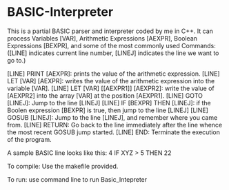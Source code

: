 # BASIC-Interpreter

This is a partial BASIC parser and interpreter coded by me in C++. It can process Variables [VAR], Arithmetic Expressions [AEXPR], Boolean Expressions [BEXPR], and some of the most commonly used Commands: ([LINE] indicates current line number, [LINEJ] indicates the line we want to go to.)

  [LINE] PRINT [AEXPR]: prints the value of the arithmetic expression.
  [LINE] LET [VAR] [AEXPR]: writes the value of the arithmetic expression into the variable [VAR].
  [LINE] LET [VAR] [[AEXPR1]] [AEXPR2]: write the value of [AEXPR2] into the array [VAR] at the position [AEXPR1].
  [LINE] GOTO [LINEJ]: Jump to the line [LINEJ]
  [LINE] IF [BEXPR] THEN [LINEJ]: if the Boolen expression [BEXPR] is true, then jump to the line [LINEJ]
  [LINE] GOSUB [LINEJ]: Jump to the line [LINEJ], and remember where you came from.
  [LINE] RETURN: Go back to the line immediately after the line whence the most recent GOSUB jump started.
  [LINE] END: Terminate the execution of the program.
    
A sample BASIC line looks like this:
4 IF   XYZ  > 5    THEN 22

To compile:
Use the makefile provided.

To run: use command line to run
Basic_Intepreter
